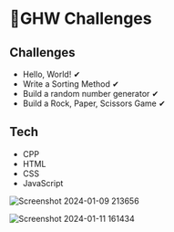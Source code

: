 # 🚀GHW Challenges

## Challenges
- Hello, World! ✔
- Write a Sorting Method ✔
- Build a random number generator ✔
- Build a Rock, Paper, Scissors Game ✔

## Tech
- CPP
- HTML
- CSS
- JavaScript

![Screenshot 2024-01-09 213656](https://github.com/akanshaBharti/GHW-Challenge/assets/112724805/d459819b-a07f-4a4f-bf46-05e8841b1c4e)

![Screenshot 2024-01-11 161434](https://github.com/akanshaBharti/GHW-Challenge/assets/112724805/98ba463e-2586-4820-8835-297cc2bd2947)
